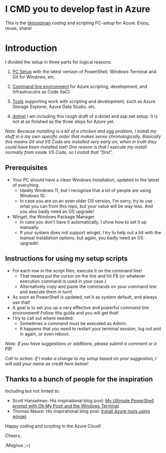 # I CMD you to develop fast in Azure

This is the [@noopman](https://twitter.com/noopman) coding and scripting PC-setup for Azure. Enjoy, reuse, share!

# Introduction

I divided the setup in three parts for logical reasons:

1) [PC Setup](./Noopman.Setup01.PC.ps1) with the latest version of PowerShell, Windows Terminal and Git for Windows, etc.
2) [Command line environment](./Noopman.Setup02.CMD.ps1) for Azure scripting, development, and Infrastrucutre as Code (IaC).
3) [Tools](./Noopman.Setup03.Tools.ps1) supporting work with scripting and development, such as Azure Storage Explorer, Azure Data Studio, etc.

4) [dotnet](./Noopman.Setup04.dotnet.(optional).ps1) I am including this rough draft of a donet and asp.net setup. It is not at as finished as the three steps for Azure yet.

*Note: Because installing is a bit of a chicken and egg problem, I install my stuff in a my own specific order that makes sense chronologically. Basically this means Git and VS Code are installed very early on, when in truth they could have been installed last! One reason is that I execute my install normally from inside VS Code, so I install that "first".*

## Prerequisites

* Your PC should have a clean Windows installation, updated to the latest of everyhing. 
  * Ideally Windows 11, but I recognize that a lot of people are using Windows 10.
  * In case you are on an even older OS version, I'm sorry, try to use what you can from this repo, but your value will be way less. And you also badly need an OS upgrade!
* Winget, the Windows Package Manager.
  * In case you don't have it automatically, I show how to set it up manually.
  * If your system does not support winget, I try to help out a bit with the manual installation options, but again, you badly need an OS upgrade!

## Instructions for using my setup scripts

* For each row in the script files, execute it on the command line!
  * That means put the cursor on the line and hit F8 (or whatever execution command is used in your case.)
  * Alternatively copy and paste the commands on your command line and execute them in turn!
* As soon as PowerShell is updated, set it as system default, and always use that!
* A goal is to set you up a very effective and powerful command line environment! Follow this guida and you will get that!
* I try to call out where needed:
  * Sometimes a command must be executed as Admin. 
  * It happens that you need to restart your terminal session, log out and in again, or even reboot.

*Note: If you have suggestions or additions, please submit a comment or a PR!*

*Call to action: If I make a change to my setup based on your suggestion, I will add your name as credit here below!*

## Thanks to a bunch of people for the inspiration

Including but not limted to:

* Scott Hanselman: His inspirational blog post: [My Ultimate PowerShell prompt with Oh My Posh and the Windows Terminal](https://www.hanselman.com/blog/my-ultimate-powershell-prompt-with-oh-my-posh-and-the-windows-terminal)
* Thomas Maure: His inspirational blog post: [Install Azure tools using winget](https://www.thomasmaurer.ch/2021/08/install-azure-tools-using-winget/)

Happy coding and scrpting in the Azure Cloud!

Cheers,

/Magnus ;~)